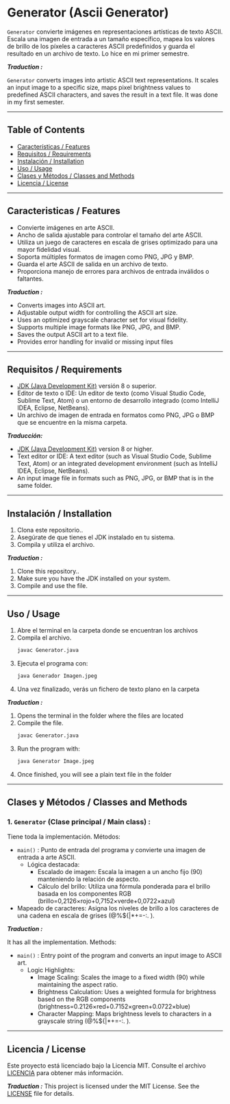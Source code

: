 # Generator (Ascii Generator)

`Generator` convierte imágenes en representaciones artísticas de texto ASCII. Escala una imagen de entrada a un tamaño específico, mapea los valores de brillo de los píxeles a caracteres ASCII predefinidos y guarda el resultado en un archivo de texto. Lo hice en mi primer semestre.

***Traduction :***

`Generator` converts images into artistic ASCII text representations. It scales an input image to a specific size, maps pixel brightness values to predefined ASCII characters, and saves the result in a text file. It was done in my first semester.

---

## Table of Contents
  
- [Características / Features](#caracteristicas--features)
- [Requisitos / Requirements](#requisitos--requirements)
- [Instalación / Installation](#instalación--installation)
- [Uso / Usage](#uso--usage)
- [Clases y Métodos / Classes and Methods](#clases-y-métodos--classes-and-methods)
- [Licencia / License](#licencia--license)

---

## Caracteristicas / Features

- Convierte imágenes en arte ASCII.
- Ancho de salida ajustable para controlar el tamaño del arte ASCII.
- Utiliza un juego de caracteres en escala de grises optimizado para una mayor fidelidad visual.
- Soporta múltiples formatos de imagen como PNG, JPG y BMP.
- Guarda el arte ASCII de salida en un archivo de texto.
- Proporciona manejo de errores para archivos de entrada inválidos o faltantes.

***Traduction :***

- Converts images into ASCII art.
- Adjustable output width for controlling the ASCII art size.
- Uses an optimized grayscale character set for visual fidelity.
- Supports multiple image formats like PNG, JPG, and BMP.
- Saves the output ASCII art to a text file.
- Provides error handling for invalid or missing input files
  
---

## Requisitos / Requirements

- [JDK (Java Development Kit)](https://www.oracle.com/java/technologies/javase-downloads.html) versión 8 o superior.  
- Editor de texto o IDE: Un editor de texto (como Visual Studio Code, Sublime Text, Atom) o un entorno de desarrollo integrado (como IntelliJ IDEA, Eclipse, NetBeans).
- Un archivo de imagen de entrada en formatos como PNG, JPG o BMP que se encuentre en la misma carpeta.

***Traducción:***

- [JDK (Java Development Kit)](https://www.oracle.com/java/technologies/javase-downloads.html) version 8 or higher.  
- Text editor or IDE: A text editor (such as Visual Studio Code, Sublime Text, Atom) or an integrated development environment (such as IntelliJ IDEA, Eclipse, NetBeans).
- An input image file in formats such as PNG, JPG, or BMP that is in the same folder.
  
---

## Instalación / Installation

1. Clona este repositorio..
2. Asegúrate de que tienes el JDK instalado en tu sistema.
3. Compila y utiliza el archivo.

***Traduction :***

1. Clone this repository..
2. Make sure you have the JDK installed on your system.
3. Compile and use the file.

---


## Uso / Usage

1. Abre el terminal en la carpeta donde se encuentran los archivos
2. Compila el archivo.
   ```bash
   javac Generator.java
   ```
3. Ejecuta el programa con:
   ```bash
   java Generador Imagen.jpeg
   ```
4. Una vez finalizado, verás un fichero de texto plano en la carpeta

***Traduction :***

1. Opens the terminal in the folder where the files are located
2. Compile the file.
   ```bash
   javac Generator.java
   ```
3. Run the program with:
   ```bash
   java Generator Image.jpeg
   ```
4. Once finished, you will see a plain text file in the folder
   
---

## Clases y Métodos / Classes and Methods

### 1. `Generator` (Clase principal / Main class) :

  Tiene toda la implementación. Métodos:
  
   - `main()` : Punto de entrada del programa y convierte una imagen de entrada a arte ASCII.
        - Lógica destacada:
            - Escalado de imagen: Escala la imagen a un ancho fijo (90) manteniendo la relación de aspecto.
            - Cálculo del brillo: Utiliza una fórmula ponderada para el brillo basada en los componentes RGB (brillo=0,2126×rojo+0,7152×verde+0,0722×azul)
   - Mapeado de caracteres: Asigna los niveles de brillo a los caracteres de una cadena en escala de grises (@%${|*+=-:. ).

  ***Traduction :***

  It has all the implementation. Methods:
  
  - `main()` : Entry point of the program and converts an input image to ASCII art.
      - Logic Highlights:
          - Image Scaling: Scales the image to a fixed width (90) while maintaining the aspect ratio.
          - Brightness Calculation: Uses a weighted formula for brightness based on the RGB components (brightness=0.2126×red+0.7152×green+0.0722×blue)
          - Character Mapping: Maps brightness levels to characters in a grayscale string (@%${|*+=-:. ).

---

## Licencia / License
Este proyecto está licenciado bajo la Licencia MIT. Consulte el archivo [LICENCIA](LICENCIA) para obtener más información.

***Traduction :***
This project is licensed under the MIT License. See the [LICENSE](LICENSE) file for details.
